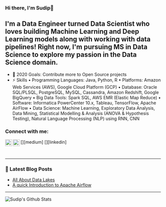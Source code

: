 ### Hi there, I'm Sudip👋
## I'm a Data Engineer turned Data Scientist who loves building Machine Learning and Deep Learning models along with working with data pipelines! Right now, I'm pursuing MS in Data Science to explore my passion in the Data Science domain.
- 🥅 2020 Goals: Contribute more to Open Source projects
- ⚡ Skills
• Programming Languages: Java, Python, R
• Platforms: Amazon Web Services (AWS), Google Cloud Platform (GCP)
• Database: Oracle SQL/PLSQL, PostgreSQL, MySQL, Cassandra, Amazon Redshift, Google BigQuery
• Big Data Tools: Spark SQL, AWS EMR (Elastic Map Reduce)
• Software: Informatica PowerCenter 10.x, Tableau, TensorFlow, Apache AirFlow
• Data Science: Machine Learning, Exploratory Data Analysis, Data Mining, Statistical Modelling & Analysis (ANOVA & Hypothesis Testing), Natural Language Processing (NLP) using RNN, CNN 

### Connect with me:

[<img align="left" alt="sp | Medium" width="22px" src="medium.com/@sudip.padhye" />][medium]
[<img align="left" alt="sp | LinkedIn" width="22px" src="https://cdn.jsdelivr.net/npm/simple-icons@v3/icons/linkedin.svg" />][linkedin]

<br />

---

### 📕 Latest Blog Posts
<!-- BLOG-POST-LIST:START -->
- [All About Data Lakes](https://medium.com/@sudip.padhye/all-about-data-lakes-b07b5b1f9a31)
- [A quick Introduction to Apache Airflow](https://medium.com/@sudip.padhye/a-quick-introduction-to-apache-airflow-73d3c9d6e8e0)

<!-- BLOG-POST-LIST:END -->

---

<img align="left" alt="Sudip's Github Stats" src="https://github-readme-stats.vercel.app/api?username=sudip-padhye&show_icons=true&hide_border=true" />
